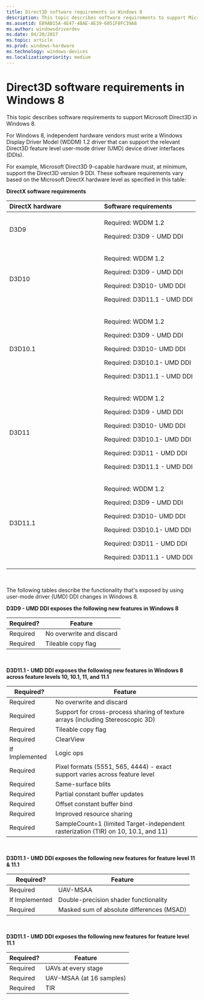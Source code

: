 ```yaml
---
title: Direct3D software requirements in Windows 8
description: This topic describes software requirements to support Microsoft Direct3D in Windows 8.
ms.assetid: EB9AB15A-4E47-48AE-AE39-6051F8FC39A8
ms.author: windowsdriverdev
ms.date: 04/20/2017
ms.topic: article
ms.prod: windows-hardware
ms.technology: windows-devices
ms.localizationpriority: medium
---
```


# Direct3D software requirements in Windows 8


This topic describes software requirements to support Microsoft Direct3D in Windows 8.

For Windows 8, independent hardware vendors must write a Windows Display Driver Model (WDDM) 1.2 driver that can support the relevant Direct3D feature level user-mode driver (UMD) device driver interfaces (DDIs).

For example, Microsoft Direct3D 9-capable hardware must, at minimum, support the Direct3D version 9 DDI. These software requirements vary based on the Microsoft DirectX hardware level as specified in this table:

**DirectX software requirements**

<table>
<colgroup>
<col width="50%" />
<col width="50%" />
</colgroup>
<thead>
<tr class="header">
<th align="left">DirectX hardware</th>
<th align="left">Software requirements</th>
</tr>
</thead>
<tbody>
<tr class="odd">
<td align="left">D3D9</td>
<td align="left"><p>Required: WDDM 1.2</p>
<p>Required: D3D9 - UMD DDI</p></td>
</tr>
<tr class="even">
<td align="left">D3D10</td>
<td align="left"><p>Required: WDDM 1.2</p>
<p>Required: D3D9 - UMD DDI</p>
<p>Required: D3D10- UMD DDI</p>
<p>Required: D3D11.1 - UMD DDI</p></td>
</tr>
<tr class="odd">
<td align="left">D3D10.1</td>
<td align="left"><p>Required: WDDM 1.2</p>
<p>Required: D3D9 - UMD DDI</p>
<p>Required: D3D10- UMD DDI</p>
<p>Required: D3D10.1- UMD DDI</p>
<p>Required: D3D11.1 - UMD DDI</p></td>
</tr>
<tr class="even">
<td align="left">D3D11</td>
<td align="left"><p>Required: WDDM 1.2</p>
<p>Required: D3D9 - UMD DDI</p>
<p>Required: D3D10- UMD DDI</p>
<p>Required: D3D10.1- UMD DDI</p>
<p>Required: D3D11 - UMD DDI</p>
<p>Required: D3D11.1 - UMD DDI</p></td>
</tr>
<tr class="odd">
<td align="left">D3D11.1</td>
<td align="left"><p>Required: WDDM 1.2</p>
<p>Required: D3D9 - UMD DDI</p>
<p>Required: D3D10- UMD DDI</p>
<p>Required: D3D10.1- UMD DDI</p>
<p>Required: D3D11 - UMD DDI</p>
<p>Required: D3D11.1 - UMD DDI</p></td>
</tr>
</tbody>
</table>

 

The following tables describe the functionality that's exposed by using user-mode driver (UMD) DDI changes in Windows 8.

**D3D9 - UMD DDI exposes the following new features in Windows 8**

| Required? | Feature                  |
|-----------|--------------------------|
| Required  | No overwrite and discard |
| Required  | Tileable copy flag       |

 

**D3D11.1 - UMD DDI exposes the following new features in Windows 8 across feature levels 10, 10.1, 11, and 11.1**

| Required?      | Feature                                                                            |
|----------------|------------------------------------------------------------------------------------|
| Required       | No overwrite and discard                                                           |
| Required       | Support for cross-process sharing of texture arrays (including Stereoscopic 3D)    |
| Required       | Tileable copy flag                                                                 |
| Required       | ClearView                                                                          |
| If Implemented | Logic ops                                                                          |
| Required       | Pixel formats (5551, 565, 4444) - exact support varies across feature level        |
| Required       | Same-surface blits                                                                 |
| Required       | Partial constant buffer updates                                                    |
| Required       | Offset constant buffer bind                                                        |
| Required       | Improved resource sharing                                                          |
| Required       | SampleCount=1 (limited Target-independent rasterization (TIR) on 10, 10.1, and 11) |

 

**D3D11.1 - UMD DDI exposes the following new features for feature level 11 & 11.1**

| Required?      | Feature                                   |
|----------------|-------------------------------------------|
| Required       | UAV-MSAA                                  |
| If Implemented | Double-precision shader functionality     |
| Required       | Masked sum of absolute differences (MSAD) |

 

**D3D11.1 - UMD DDI exposes the following new features for feature level 11.1**

| Required? | Feature                  |
|-----------|--------------------------|
| Required  | UAVs at every stage      |
| Required  | UAV-MSAA (at 16 samples) |
| Required  | TIR                      |

 

 

 





